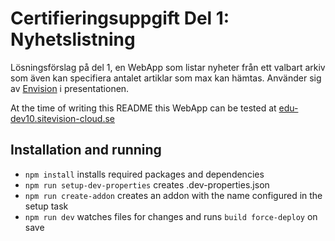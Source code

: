 # Certifieringsuppgift Del 1: Nyhetslistning

Lösningsförslag på del 1, en WebApp som listar nyheter från ett valbart arkiv som även kan specifiera antalet artiklar som max kan hämtas.
Använder sig av [Envision](https://envisionui.io) i presentationen.

At the time of writing this README this WebApp can be tested at [edu-dev10.sitevision-cloud.se](https://edu-dev10.sitevision-cloud.se)

## Installation and running

- `npm install` installs required packages and dependencies
- `npm run setup-dev-properties` creates .dev-properties.json
- `npm run create-addon` creates an addon with the name configured in the setup task
- `npm run dev` watches files for changes and runs `build force-deploy` on save
